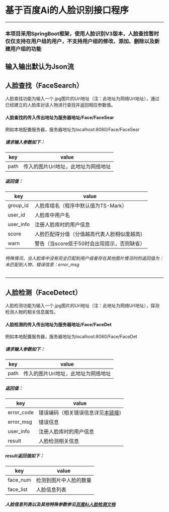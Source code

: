 # 基于百度Ai的人脸识别接口程序
-----
### 本项目采用SpringBoot框架，使用人脸识别V3版本，人脸查找暂时仅仅支持在用户组的用户，不支持用户组的修改、添加、删除以及新建用户组的功能
输入输出默认为Json流
-----
## 人脸查找（FaceSearch）
人脸查找功能为输入一个.jpg图片的Url地址（注：此地址为网络Url地址），通过已经建立的人脸库对该人物进行查找并返回相应参数值。
#### 人脸查找的传入传出地址为服务器地址/Face/FaceSear
例如本地配置服务器，服务器地址为localhost:8080/Face/FaceSear
##### 请求输入参数如下：   
key|value
-|-
path|传入的图片Url地址，此地址为网络地址
##### 返回值：
key|value
-|-
group_id|人脸库组名（程序中默认值为TS-Mark）
user_id|人脸库中用户名
user_info|注册人脸库时的用户信息
score|人脸匹配得分值（分值越高代表人脸相似度越高)
warn|警告（当score低于50时会出现提示，否则缺省）
###### 特殊情况，当人脸库中没有完全匹配到用户或者存在其他图片情况时的返回值为：*未匹配到人物，错误信息：error_msg*

-----
## 人脸检测（FaceDetect）
人脸检测功能为输入一个.jpg图片的Url地址（注：此地址为网络Url地址），探测检测人物的相关信息属性。
#### 人脸检测的传入传出地址为服务器地址/Face/FaceDet
例如本地配置服务器，服务器地址为localhost:8080/Face/FaceDet
##### 请求输入参数如下：   
key|value
-|-
path|传入的图片Url地址，此地址为网络地址
##### 返回值：
key|value
-|-
error_code|错误编码（相关错误信息详见[本链接](https://ai.baidu.com/docs#/Face-ErrorCode-V3/top))
error_msg|错误信息
user_info|注册人脸库时的用户信息
result|人脸检测相关信息

##### result返回值如下：
key|value
-|-
face_num|检测到图片中人脸的数量
face_list|人脸信息列表

##### 人脸信息列表以及其他特殊参数参见[百度Ai人脸检测文档](https://ai.baidu.com/docs#/Face-Detect-V3/top)
